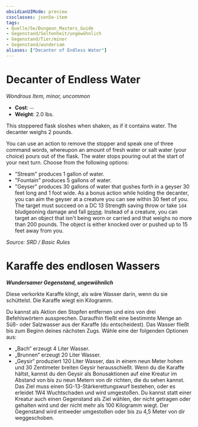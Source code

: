 ```yaml
---
obsidianUIMode: preview
cssclasses: json5e-item
tags:
- Quelle/5e/Dungeon_Masters_Guide
- Gegenstand/Seltenheit/ungewöhnlich
- Gegenstand/Tier/minor
- Gegenstand/wundersam
aliases: ["Decanter of Endless Water"]
---
```

# Decanter of Endless Water
*Wondrous Item, minor, uncommon*  

- **Cost**: ⏤
- **Weight**: 2.0 lbs.

This stoppered flask sloshes when shaken, as if it contains water. The decanter weighs 2 pounds.

You can use an action to remove the stopper and speak one of three command words, whereupon an amount of fresh water or salt water (your choice) pours out of the flask. The water stops pouring out at the start of your next turn. Choose from the following options:

- "Stream" produces 1 gallon of water.  
- "Fountain" produces 5 gallons of water.  
- "Geyser" produces 30 gallons of water that gushes forth in a geyser 30 feet long and 1 foot wide. As a bonus action while holding the decanter, you can aim the geyser at a creature you can see within 30 feet of you. The target must succeed on a DC 13 Strength saving throw or take `1d4` bludgeoning damage and fall [prone](rules/conditions.md#prone). Instead of a creature, you can target an object that isn't being worn or carried and that weighs no more than 200 pounds. The object is either knocked over or pushed up to 15 feet away from you.  

*Source: SRD / Basic Rules*

# Karaffe des endlosen Wassers
**_Wundersamer Gegenstand, ungewöhnlich_**

Diese verkorkte Karaffe klingt, als wäre Wasser darin, wenn du sie schüttelst. Die Karaffe wiegt ein Kilogramm.

Du kannst als Aktion den Stopfen entfernen und eins von drei Befehlswörtern aussprechen. Daraufhin fließt eine bestimmte Menge an Süß- oder Salzwasser aus der Karaffe (du entscheidest). Das Wasser fließt bis zum Beginn deines nächsten Zugs. Wähle eine der folgenden Optionen aus:

- „Bach“ erzeugt 4 Liter Wasser.
- „Brunnen“ erzeugt 20 Liter Wasser.
- „Geysir“ produziert 120 Liter Wasser, das in einem neun Meter hohen und 30 Zentimeter breiten Geysir herausschießt. Wenn du die Karaffe hältst, kannst du den Geysir als Bonusaktionen auf eine Kreatur im Abstand von bis zu neun Metern von dir richten, die du sehen kannst. Das Ziel muss einen SG-13-Stärkerettungswurf bestehen, oder es erleidet 1W4 Wuchtschaden und wird umgestoßen. Du kannst statt einer Kreatur auch einen Gegenstand als Ziel wählen, der nicht getragen oder gehalten wird und der nicht mehr als 100 Kilogramm wiegt. Der Gegenstand wird entweder umgestoßen oder bis zu 4,5 Meter von dir weggeschoben.